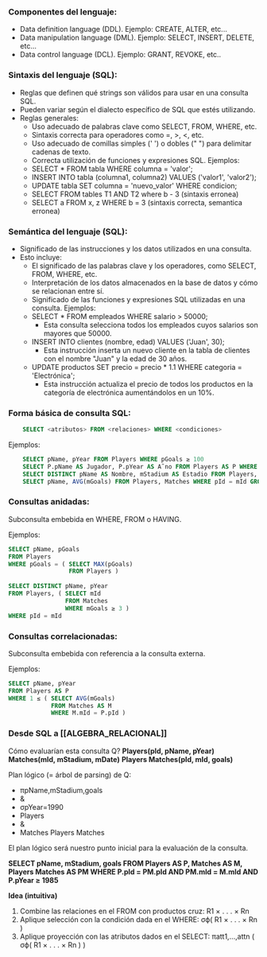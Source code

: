 ### Componentes del lenguaje:

- Data definition language (DDL).
	Ejemplo: CREATE, ALTER, etc...
- Data manipulation language (DML).
	Ejemplo: SELECT, INSERT, DELETE, etc...
- Data control language (DCL).
	Ejemplo: GRANT, REVOKE, etc..

### Sintaxis del lenguaje (SQL):

- Reglas que definen qué strings son válidos para usar en una consulta  SQL.
- Pueden variar según el dialecto específico de SQL que estés utilizando. 
- Reglas generales:
  - Uso adecuado de palabras clave como SELECT, FROM, WHERE, etc.
  - Sintaxis correcta para operadores como =, >, <, etc.
  - Uso adecuado de comillas simples (' ') o dobles (" ") para delimitar cadenas de texto.
  - Correcta utilización de funciones y expresiones SQL.
  Ejemplos:
  - SELECT * FROM tabla WHERE columna = 'valor';
  - INSERT INTO tabla (columna1, columna2) VALUES ('valor1', 'valor2');
  - UPDATE tabla SET columna = 'nuevo_valor' WHERE condicion;
  - SELECT FROM tables T1 AND T2 where b - 3 (sintaxis erronea)
  - SELECT a FROM x, z WHERE b = 3 (sintaxis correcta, semantica erronea)

### Semántica del lenguaje (SQL):

- Significado de las instrucciones y los datos utilizados en una consulta. 
- Esto incluye:
  - El significado de las palabras clave y los operadores, como SELECT, FROM, WHERE, etc.
  - Interpretación de los datos almacenados en la base de datos y cómo se relacionan entre sí.
  - Significado de las funciones y expresiones SQL utilizadas en una consulta.
  Ejemplos:
  - SELECT * FROM empleados WHERE salario > 50000;
    - Esta consulta selecciona todos los empleados cuyos salarios son mayores que 50000.
  - INSERT INTO clientes (nombre, edad) VALUES ('Juan', 30);
    - Esta instrucción inserta un nuevo cliente en la tabla de clientes con el nombre "Juan" y la edad de 30 años.
  - UPDATE productos SET precio = precio * 1.1 WHERE categoria = 'Electrónica';
    - Esta instrucción actualiza el precio de todos los productos en la categoría de electrónica aumentándolos en un 10%.
### Forma básica de consulta SQL:

```sql 
	SELECT <atributos> FROM <relaciones> WHERE <condiciones>
```

Ejemplos:

```sql 
	SELECT pName, pYear FROM Players WHERE pGoals ≥ 100
	SELECT P.pName AS Jugador, P.pYear AS A˜no FROM Players AS P WHERE pYear = 1990
	SELECT DISTINCT pName AS Nombre, mStadium AS Estadio FROM Players, Matches WHERE pId = mId
	SELECT pName, AVG(mGoals) FROM Players, Matches WHERE pId = mId GROUP BY pId, pName
```
### Consultas anidadas: 

Subconsulta embebida en WHERE, FROM o HAVING.

Ejemplos:

```sql
SELECT pName, pGoals
FROM Players
WHERE pGoals = ( SELECT MAX(pGoals)
				 FROM Players )
				 
SELECT DISTINCT pName, pYear
FROM Players, ( SELECT mId
				FROM Matches
				WHERE mGoals ≥ 3 )
WHERE pId = mId
```
### Consultas correlacionadas: 

Subconsulta embebida con referencia a la consulta externa.

Ejemplos:

```sql
SELECT pName, pYear
FROM Players AS P
WHERE 1 ≤ ( SELECT AVG(mGoals)
			FROM Matches AS M
			WHERE M.mId = P.pId )
```

### Desde SQL a [[ALGEBRA_RELACIONAL]]

Cómo evaluarían esta consulta Q?
**Players(pId, pName, pYear)**
**Matches(mId, mStadium, mDate)**
**Players Matches(pId, mId, goals)**

Plan lógico (= árbol de parsing) de Q:
- πpName,mStadium,goals
- &
- σpYear=1990
- Players
- &
- Matches Players Matches

El plan lógico será nuestro punto inicial para la evaluación de la consulta.

**SELECT pName, mStadium, goals
FROM Players AS P, Matches AS M, Players Matches AS PM
WHERE P.pId = PM.pId AND PM.mId = M.mId AND
P.pYear ≥ 1985**


**Idea (intuitiva)**
1. Combine las relaciones en el FROM con productos cruz: R1 × . . . × Rn
2. Aplique selección con la condición dada en el WHERE: σϕ( R1 × . . . × Rn )
3. Aplique proyección con las atributos dados en el SELECT: πatt1,...,attn ( σϕ( R1 × . . . × Rn ) )
